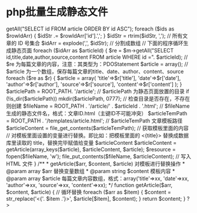 # php批量生成静态文件

<?php 
require_once './config.inc.php';
$m = new Model();
$ids = $m->getAll("SELECT id FROM article ORDER BY id ASC");
foreach ($ids as $rowIdArr) {

    $idStr .= $rowIdArr['id'].',';
}
$idStr = rtrim($idStr, ','); // 所有文章的 ID 号集合
$idArr = explode(',', $idStr); // 分割成数组
// 下面的程序循环生成静态页面
foreach ($idArr as $articleId) {
    $re = $m->getAll("SELECT id,title,date,author,source,content FROM article WHERE id =". $articleId); // $re 为每篇文章的内容，注意：其类型为：PDOStatement
    $article = array(); // $article 为一个数组，保存每篇文章的title、date、author、content、source
    foreach ($re as $r) {
        $article = array(
                    'title'=>$r['title'],
                    'date'=>$r['date'],
                    'author'=>$r['author'],
                    'source'=>$r['source'],
                    'content'=>$r['content']
                );
    }
    $articlePath = ROOT_PATH. '/article'; // $articlePath 为静态页面放置的目录
    if (!is_dir($articlePath)) mkdir($articlePath, 0777); // 检查目录是否存在，不存在则创建
    $fileName = ROOT_PATH . '/article/' . $articleId . '.html'; // $fileName 生成的静态文件名，格式：文章ID.html（主键ID不可能冲突）
    $articleTemPath = ROOT_PATH . '/templates/article.html'; // $articleTemPath 文章模板路径
    $articleContent = file_get_contents($articleTemPath); // 获取模板里面的内容
    // 对模板里面设置的变量进行替换。即比如：把模板里面的 <{title}> 替换成数据库里读取的 title，替换完毕赋值给变量 $articleContent
    $articleContent = getArticle(array_keys($article), $articleContent, $article);
    $resource = fopen($fileName, 'w');
    file_put_contents($fileName, $articleContent); // 写入 HTML 文件
}

/**
*  getArticle($arr, $content, $article) 对模板进行替换操作
*  @param array $arr 替换变量数组
*  @param string $content 模板内容
*  @param array $article 每篇文章内容数组，格式：array('title'=>xx, 'date'=>xx, 'author'=>xx, 'source'=>xx, 'content'=>xx);
    */
   function getArticle($arr, $content, $article) {
    // 循环替换
    foreach ($arr as $item) {
        $content = str_replace('<{'. $item .'}>', $article[$item], $content);
    }
    return $content;
   }
   ?>